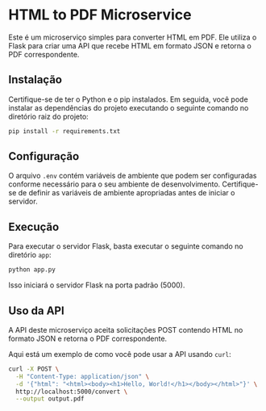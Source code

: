 # HTML to PDF Microservice

Este é um microserviço simples para converter HTML em PDF. Ele utiliza o Flask para criar uma API que recebe HTML em formato JSON e retorna o PDF correspondente.

## Instalação

Certifique-se de ter o Python e o pip instalados. Em seguida, você pode instalar as dependências do projeto executando o seguinte comando no diretório raiz do projeto:

```bash
pip install -r requirements.txt
```

## Configuração

O arquivo `.env` contém variáveis de ambiente que podem ser configuradas conforme necessário para o seu ambiente de desenvolvimento. Certifique-se de definir as variáveis de ambiente apropriadas antes de iniciar o servidor.

## Execução

Para executar o servidor Flask, basta executar o seguinte comando no diretório `app`:

```bash
python app.py
```


Isso iniciará o servidor Flask na porta padrão (5000).

## Uso da API

A API deste microserviço aceita solicitações POST contendo HTML no formato JSON e retorna o PDF correspondente.

Aqui está um exemplo de como você pode usar a API usando `curl`:

```bash
curl -X POST \
  -H "Content-Type: application/json" \
  -d '{"html": "<html><body><h1>Hello, World!</h1></body></html>"}' \
  http://localhost:5000/convert \
  --output output.pdf
```